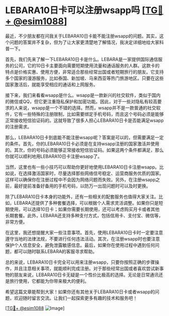 # LEBARA10日卡可以注册wsapp吗 [[TG💪+ @esim1088](https://t.me/s/esim1088)]

最近，不少朋友都在问我关于LEBARA10日卡能不能注册wsapp的问题。其实，这个问题的答案并不复杂，但为了让大家更清楚地了解情况，我决定详细地给大家科普一下。

首先，我们先来了解一下LEBARA10日卡是什么。LEBARA是一家提供国际通信服务的公司，它的10日卡主要面向需要短期使用流量和通话服务的人群。这款卡的特点是价格实惠、使用方便，非常适合那些经常出国或者短期旅行的朋友。它支持多个国家的漫游服务，比如泰国、新加坡、马来西亚等热门旅游地区。只要在这些国家激活后，就能享受相应的通话和上网服务。

接下来，我们来看看wsapp是什么。wsapp是一款新兴的社交软件，类似于国内的微信或QQ，但它更注重隐私保护和加密功能。因此，对于一些对隐私有较高要求的人来说，wsapp是一个不错的选择。然而，wsapp并不是一款普通的社交软件，它有一些特殊的注册限制，比如需要绑定手机号码，而且这个号码必须是能够正常接收短信验证码的。这就导致了很多人担心LEBARA10日卡是否能满足wsapp的注册需求。

那么，LEBARA10日卡到底能不能注册wsapp呢？答案是可以的，但需要满足一定的条件。首先，你的LEBARA10日卡必须是在支持wsapp注册的国家激活并使用的。其次，你的号码必须能够正常接收短信验证码。如果这两个条件都满足，那么你就可以顺利地用LEBARA10日卡注册wsapp了。

当然，这里也有一些小技巧可以帮助你更好地使用LEBARA10日卡注册wsapp。比如说，在选择激活国家时，尽量选择那些网络信号稳定、运营商服务优质的国家。这样可以确保你在注册过程中不会因为网络问题而失败。另外，在注册wsapp之前，最好提前准备好备用的手机号码，以防万一出现问题时可以及时更换。

除了LEBARA10日卡本身的功能外，还有一些相关的配套服务也值得大家关注。比如，LEBARA还提供了多种套餐选择，可以根据个人需求灵活调整。如果你只是短期使用，可以选择10日卡；如果你需要长期使用，还可以考虑购买月卡或者其他长期套餐。此外，LEBARA还支持多种支付方式，包括信用卡、支付宝、微信等，非常方便。

在这里，我还想提醒大家一些注意事项。首先，使用LEBARA10日卡时一定要注意遵守当地的法律法规，不要进行任何违法活动。其次，在注册wsapp时也要注意保护个人信息安全，避免泄露敏感信息。最后，如果你在使用过程中遇到任何问题，都可以随时联系LEBARA的客服寻求帮助。

总的来说，LEBARA10日卡完全可以用来注册wsapp，只要你按照正确的步骤操作，并且注意相关事项，就能顺利完成注册。对于那些经常出国或者喜欢尝试新事物的朋友来说，LEBARA10日卡无疑是一个性价比极高的选择。无论是日常通讯还是旅行使用，它都能为你带来极大的便利。

希望这篇文章能帮到大家！如果你还有其他关于LEBARA10日卡或者wsapp的问题，欢迎随时留言交流。让我们一起探索更多有趣的技术和服务吧！

[[TG💪+ @esim1088](https://t.me/s/esim1088) ![Image](https://i.postimg.cc/4NQfJmqS/Snipaste-2025-05-13-00-14-12.png)]